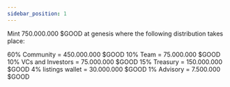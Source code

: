 ```yaml
---
sidebar_position: 1
---
```


Mint 750.000.000 $GOOD at genesis where the following distribution takes place:

60% Community = 450.000.000 $GOOD
10% Team =  75.000.000 $GOOD
10% VCs and Investors = 75.000.000 $GOOD
15% Treasury = 150.000.000 $GOOD
4% listings wallet = 30.000.000 $GOOD
1% Advisory = 7.500.000 $GOOD
